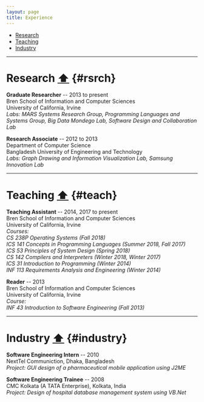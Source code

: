 ```yaml
---
layout: page
title: Experience
---
```


- [Research](#rsrch) 
- [Teaching](#teach)
- [Industry](#industry)

_____________

# Research <a href="#top">⬆</a> {#rsrch}

**Graduate Researcher** -- 2013 to present<br>Bren School of Information and Computer Sciences<br>University of California, Irvine <br> *Labs: MARS Systems Research Group, Programming Languages and Systems Group, Big Data Mondego Lab, Software Design and Collaboration Lab*

**Research Associate** -- 2012 to 2013<br>Department of Computer Science<br>Bangladesh University of Engineering and Technology<br> *Labs: Graph Drawing and Information Visualization Lab, Samsung Innovation Lab*

_____________

# Teaching <a href="#top">⬆</a> {#teach}

 **Teaching Assistant** -- 2014, 2017 to present<br>Bren School of Information and Computer Sciences<br>University of California, Irvine<br> *Courses: <br> CS 238P Operating Systems (Fall 2018) <br> ICS 141 Concepts in Programming Languages (Summer 2018, Fall 2017) <br> ICS 53 Principles of System Design (Spring 2018) <br> CS 142 Compilers and Interpreters (Winter 2018, Winter 2017) <br> ICS 31 Introduction to Programming (Winter 2014) <br> INF 113 Requirements Analysis and Engineering (Winter 2014)*

 **Reader** -- 2013<br>Bren School of Information and Computer Sciences<br> University of California, Irvine<br> *Course: <br> INF 43 Introduction to Software Engineering (Fall 2013)* 

_____________

# Industry <a href="#top">⬆</a> {#industry}

 **Software Engineering Intern** -- 2010<br>NextTel Communiction, Dhaka, Bangladesh<br> *Project: GUI design of a pharmaceutical mobile application using J2ME*
											
 **Software Engineering Trainee** -- 2008<br>CMC Kolkata (A TATA Enterprise), Kolkata, India<br> *Project: Design of hospital database management system using VB.Net*

